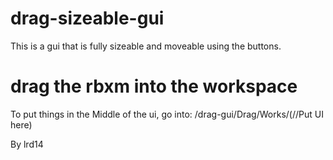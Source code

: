 # drag-sizeable-gui

This is a gui that is fully sizeable and moveable using the buttons.

# drag the rbxm into the workspace

To put things in the Middle of the ui, go into: /drag-gui/Drag/Works/(//Put UI here)

By lrd14
